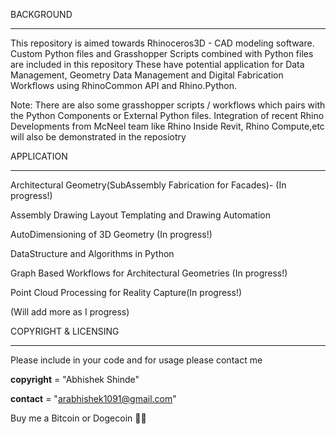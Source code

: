 BACKGROUND
***********

This repository is aimed towards Rhinoceros3D  - CAD  modeling software.
Custom Python files and Grasshopper Scripts combined with Python files are included in this repository
These have potential application for Data Management, Geometry Data Management and Digital Fabrication Workflows using RhinoCommon API and Rhino.Python.

Note: There are also some grasshopper scripts / workflows which pairs with the Python Components or External Python files. 
Integration of recent Rhino Developments from McNeel team like Rhino Inside Revit, Rhino Compute,etc will also be demonstrated in the reposiotry


APPLICATION
***********

Architectural Geometry(SubAssembly Fabrication for Facades)- (In progress!)

Assembly Drawing Layout Templating and Drawing Automation

AutoDimensioning of 3D Geometry (In progress!)

DataStructure and Algorithms in Python

Graph Based Workflows for Architectural Geometries (In progress!)

Point Cloud Processing for Reality Capture(In progress!)

(Will add more as I progress)


COPYRIGHT & LICENSING
**********************

Please include in your code and for usage please contact me

__copyright__ = "Abhishek Shinde"

__contact__ = "arabhishek1091@gmail.com"

Buy me a Bitcoin or Dogecoin 🧘‍♂️ 
